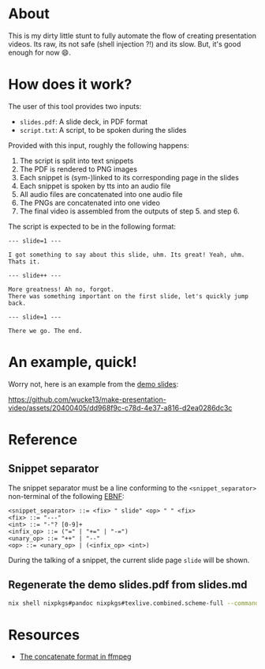 # About

This is my dirty little stunt to fully automate the flow of creating presentation videos.
Its raw, its not safe (shell injection ?!) and its slow.
But, it's good enough for now :smile:.

# How does it work?

The user of this tool provides two inputs:

- `slides.pdf`: A slide deck, in PDF format
- `script.txt`: A script, to be spoken during the slides

Provided with this input, roughly the following happens:

1. The script is split into text snippets
2. The PDF is rendered to PNG images
3. Each snippet is (sym-)linked to its corresponding page in the slides
4. Each snippet is spoken by tts into an audio file
5. All audio files are concatenated into one audio file
6. The PNGs are concatenated into one video
7. The final video is assembled from the outputs of step 5. and step 6.

The script is expected to be in the following format:

```
--- slide=1 ---

I got something to say about this slide, uhm. Its great! Yeah, uhm. Thats it.

--- slide++ ---

More greatness! Ah no, forgot.
There was something important on the first slide, let's quickly jump back.

--- slide=1 ---

There we go. The end.
```

# An example, quick!

Worry not, here is an example from the [demo slides](demo):

https://github.com/wucke13/make-presentation-video/assets/20400405/dd968f9c-c78d-4e37-a816-d2ea0286dc3c

# Reference

## Snippet separator

The snippet separator must be a line conforming to the `<snippet_separator>` non-terminal of the following [EBNF](https://en.wikipedia.org/wiki/Extended_Backus%E2%80%93Naur_form):

```
<snippet_separator> ::= <fix> " slide" <op> " " <fix>
<fix> ::= "---"
<int> ::= "-"? [0-9]+
<infix_op> ::= ("=" | "+=" | "-=")
<unary_op> ::= "++" | "--"
<op> ::= <unary_op> | (<infix_op> <int>)
```

During the talking of a snippet, the current slide page `slide` will be shown.

## Regenerate the demo slides.pdf from slides.md

```bash
nix shell nixpkgs#pandoc nixpkgs#texlive.combined.scheme-full --command pandoc -t beamer demo/slides.md -o demo/slides.pdf
```

# Resources

- [The concatenate format in ffmpeg](https://ffmpeg.org/ffmpeg-formats.html#concat-1)
